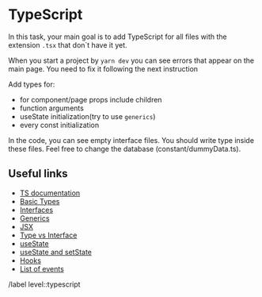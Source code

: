 # TypeScript

In this task, your main goal is to add TypeScript for all files with the extension `.tsx` that don`t have it yet.

When you start a project by `yarn dev` you can see errors that appear on the main page. You need to fix it following the next instruction

Add types for:

- for component/page props include children
- function arguments
- useState initialization(try to use `generics`)
- every const initialization

In the code, you can see empty interface files. You should write type inside these files. Feel free to change the database (constant/dummyData.ts).

## Useful links

- [TS documentation](https://www.typescriptlang.org/)
- [Basic Types](https://www.typescriptlang.org/docs/handbook/basic-types.html)
- [Interfaces](https://www.typescriptlang.org/docs/handbook/interfaces.html)
- [Generics](https://www.typescriptlang.org/docs/handbook/2/generics.html#handbook-content)
- [JSX](https://www.typescriptlang.org/docs/handbook/jsx.html)
- [Type vs Interface](https://www.typescriptlang.org/play#example/types-vs-interfaces)
- [useState](https://linguinecode.com/post/how-to-use-react-usestate-with-typescript)
- [useState and setState](https://kentcdodds.com/blog/wrapping-react-use-state-with-type-script)
- [Hooks](https://react-typescript-cheatsheet.netlify.app/docs/basic/getting-started/hooks)
- [List of events](https://react-typescript-cheatsheet.netlify.app/docs/basic/getting-started/forms_and_events/#list-of-event-types)

/label level::typescript
